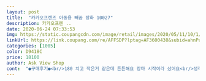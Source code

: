 ```yaml
---
layout: post 
title:  "카카오프렌즈 아동용 빼꼼 장화 10027" 
description: 카카오프렌 ..
date: 2020-06-24 07:33:53 
img: https://static.coupangcdn.com/image/retail/images/2020/05/11/10/1/6af73295-5d13-4539-ade5-62ca2fad5f57.jpg 
linkUrl: https://link.coupang.com/re/AFFSDP?lptag=AF3600438&subid=ahnPublicAsk&pageKey=1578484887&itemId=2698997796&vendorItemId=70605984843&traceid=V0-113-382bb354265b0b51 
categories: [1005] 
color: D9418C 
price: 18100 
author: Ask View Shop 
cont:  "●구매후기●<br/>180 치고 작은거 같은데 튼튼해요 장마 시작이라 샀어요<br/>생각보다 덜무거운거가트구요<br/>신발이 이쁘고 좋아요<br/>아이가 선택해서 삿구요,너무, 맘에들어하네용<br/>" 
---
```

